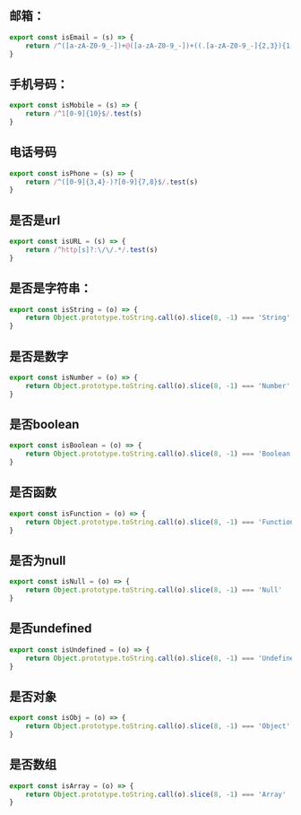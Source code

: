 ## 邮箱：

```js
export const isEmail = (s) => {
    return /^([a-zA-Z0-9_-])+@([a-zA-Z0-9_-])+((.[a-zA-Z0-9_-]{2,3}){1,2})$/.test(s)
}
```

## 手机号码：

```js
export const isMobile = (s) => {
    return /^1[0-9]{10}$/.test(s)
}
```

## 电话号码

```js
export const isPhone = (s) => {
    return /^([0-9]{3,4}-)?[0-9]{7,8}$/.test(s)
}
```

## 是否是url

```js
export const isURL = (s) => {
    return /^http[s]?:\/\/.*/.test(s)
}
```

## 是否是字符串：

```js
export const isString = (o) => {
    return Object.prototype.toString.call(o).slice(8, -1) === 'String'
}
```

## 是否是数字

```js
export const isNumber = (o) => {
    return Object.prototype.toString.call(o).slice(8, -1) === 'Number'
}
```

## 是否boolean

```js
export const isBoolean = (o) => {
    return Object.prototype.toString.call(o).slice(8, -1) === 'Boolean'
}
```

## 是否函数

```js
export const isFunction = (o) => {
    return Object.prototype.toString.call(o).slice(8, -1) === 'Function'
}
```

## 是否为null

```js
export const isNull = (o) => {
    return Object.prototype.toString.call(o).slice(8, -1) === 'Null'
}
```

## 是否undefined

```js
export const isUndefined = (o) => {
    return Object.prototype.toString.call(o).slice(8, -1) === 'Undefined'
}
```

## 是否对象

```js
export const isObj = (o) => {
    return Object.prototype.toString.call(o).slice(8, -1) === 'Object'
}
```

## 是否数组

```js
export const isArray = (o) => {
    return Object.prototype.toString.call(o).slice(8, -1) === 'Array'
}
```



```js

```


